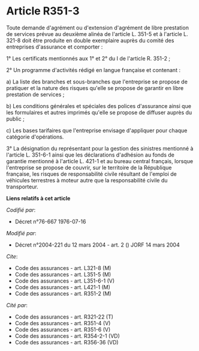 # Article R351-3

Toute demande d'agrément ou d'extension d'agrément de libre prestation de services prévue au deuxième alinéa de l'article L.
351-5 et à l'article L. 321-8 doit être produite en double exemplaire auprès du comité des entreprises d'assurance et
comporter :

1° Les certificats mentionnés aux 1° et 2° du I de l'article R. 351-2 ;

2° Un programme d'activités rédigé en langue française et contenant :

a) La liste des branches et sous-branches que l'entreprise se propose de pratiquer et la nature des risques qu'elle se
propose de garantir en libre prestation de services ;

b) Les conditions générales et spéciales des polices d'assurance ainsi que les formulaires et autres imprimés qu'elle se
propose de diffuser auprès du public ;

c) Les bases tarifaires que l'entreprise envisage d'appliquer pour chaque catégorie d'opérations.

3° La désignation du représentant pour la gestion des sinistres mentionné à l'article L. 351-6-1 ainsi que les déclarations
d'adhésion au fonds de garantie mentionné à l'article L. 421-1 et au bureau central français, lorsque l'entreprise se propose
de couvrir, sur le territoire de la République française, les risques de responsabilité civile résultant de l'emploi de
véhicules terrestres à moteur autre que la responsabilité civile du transporteur.

**Liens relatifs à cet article**

_Codifié par_:

  - Décret n°76-667 1976-07-16

_Modifié par_:

  - Décret n°2004-221 du 12 mars 2004 - art. 2 () JORF 14 mars 2004

_Cite_:

  - Code des assurances - art. L321-8 (M)
  - Code des assurances - art. L351-5 (M)
  - Code des assurances - art. L351-6-1 (V)
  - Code des assurances - art. L421-1 (M)
  - Code des assurances - art. R351-2 (M)

_Cité par_:

  - Code des assurances - art. R321-22 (T)
  - Code des assurances - art. R351-4 (V)
  - Code des assurances - art. R351-6 (V)
  - Code des assurances - art. R354-2-1 (VD)
  - Code des assurances - art. R356-36 (VD)
